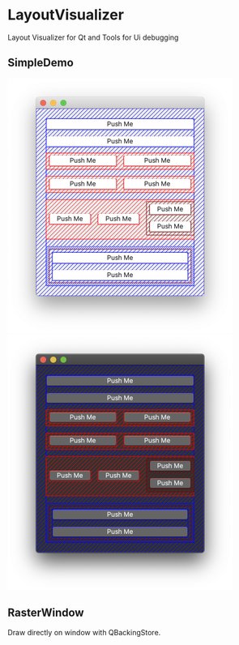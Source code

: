 # LayoutVisualizer
Layout Visualizer for Qt and Tools for Ui debugging
## SimpleDemo
<img src="workdata/simple.png" alt="macOS light theme" width="444" height="504"/>
<img src="workdata/simple_dark.png" alt="macOS dark theme" width="444" height="504"/>

## RasterWindow
Draw directly on window with QBackingStore.
